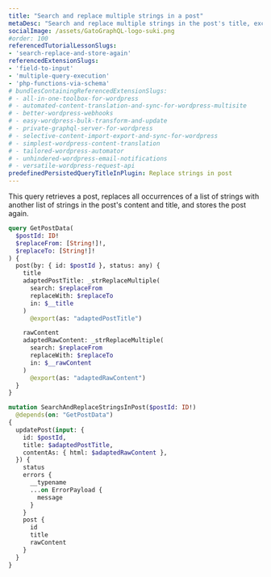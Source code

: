 ```yaml
---
title: "Search and replace multiple strings in a post"
metaDesc: "Search and replace multiple strings in the post's title, excerpt and content"
socialImage: /assets/GatoGraphQL-logo-suki.png
#order: 100
referencedTutorialLessonSlugs:
- 'search-replace-and-store-again'
referencedExtensionSlugs:
- 'field-to-input'
- 'multiple-query-execution'
- 'php-functions-via-schema'
# bundlesContainingReferencedExtensionSlugs:
# - all-in-one-toolbox-for-wordpress
# - automated-content-translation-and-sync-for-wordpress-multisite
# - better-wordpress-webhooks
# - easy-wordpress-bulk-transform-and-update
# - private-graphql-server-for-wordpress
# - selective-content-import-export-and-sync-for-wordpress
# - simplest-wordpress-content-translation
# - tailored-wordpress-automator
# - unhindered-wordpress-email-notifications
# - versatile-wordpress-request-api
predefinedPersistedQueryTitleInPlugin: Replace strings in post
---
```


This query retrieves a post, replaces all occurrences of a list of strings with another list of strings in the post's content and title, and stores the post again.

```graphql
query GetPostData(
  $postId: ID!
  $replaceFrom: [String!]!,
  $replaceTo: [String!]!
) {
  post(by: { id: $postId }, status: any) {
    title
    adaptedPostTitle: _strReplaceMultiple(
      search: $replaceFrom
      replaceWith: $replaceTo
      in: $__title
    )
      @export(as: "adaptedPostTitle")

    rawContent
    adaptedRawContent: _strReplaceMultiple(
      search: $replaceFrom
      replaceWith: $replaceTo
      in: $__rawContent
    )
      @export(as: "adaptedRawContent")
  }
}

mutation SearchAndReplaceStringsInPost($postId: ID!)
  @depends(on: "GetPostData")
{
  updatePost(input: {
    id: $postId,
    title: $adaptedPostTitle,
    contentAs: { html: $adaptedRawContent },
  }) {
    status
    errors {
      __typename
      ...on ErrorPayload {
        message
      }
    }
    post {
      id
      title
      rawContent
    }
  }
}
```

